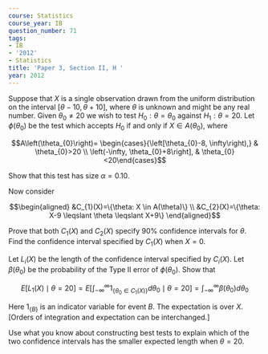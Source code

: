 ```yaml
---
course: Statistics
course_year: IB
question_number: 71
tags:
- IB
- '2012'
- Statistics
title: 'Paper 3, Section II, H '
year: 2012
---
```




Suppose that $X$ is a single observation drawn from the uniform distribution on the interval $[\theta-10, \theta+10]$, where $\theta$ is unknown and might be any real number. Given $\theta_{0} \neq 20$ we wish to test $H_{0}: \theta=\theta_{0}$ against $H_{1}: \theta=20$. Let $\phi\left(\theta_{0}\right)$ be the test which accepts $H_{0}$ if and only if $X \in A\left(\theta_{0}\right)$, where

$$A\left(\theta_{0}\right)= \begin{cases}{\left[\theta_{0}-8, \infty\right),} & \theta_{0}>20 \\ \left(-\infty, \theta_{0}+8\right], & \theta_{0}<20\end{cases}$$

Show that this test has size $\alpha=0.10$.

Now consider

$$\begin{aligned}
&C_{1}(X)=\{\theta: X \in A(\theta)\} \\
&C_{2}(X)=\{\theta: X-9 \leqslant \theta \leqslant X+9\}
\end{aligned}$$

Prove that both $C_{1}(X)$ and $C_{2}(X)$ specify $90 \%$ confidence intervals for $\theta$. Find the confidence interval specified by $C_{1}(X)$ when $X=0$.

Let $L_{i}(X)$ be the length of the confidence interval specified by $C_{i}(X)$. Let $\beta\left(\theta_{0}\right)$ be the probability of the Type II error of $\phi\left(\theta_{0}\right)$. Show that

$$E\left[L_{1}(X) \mid \theta=20\right]=E\left[\int_{-\infty}^{\infty} 1_{\left\{\theta_{0} \in C_{1}(X)\right\}} d \theta_{0} \mid \theta=20\right]=\int_{-\infty}^{\infty} \beta\left(\theta_{0}\right) d \theta_{0}$$

Here $1_{\{B\}}$ is an indicator variable for event $B$. The expectation is over $X$. [Orders of integration and expectation can be interchanged.]

Use what you know about constructing best tests to explain which of the two confidence intervals has the smaller expected length when $\theta=20$.